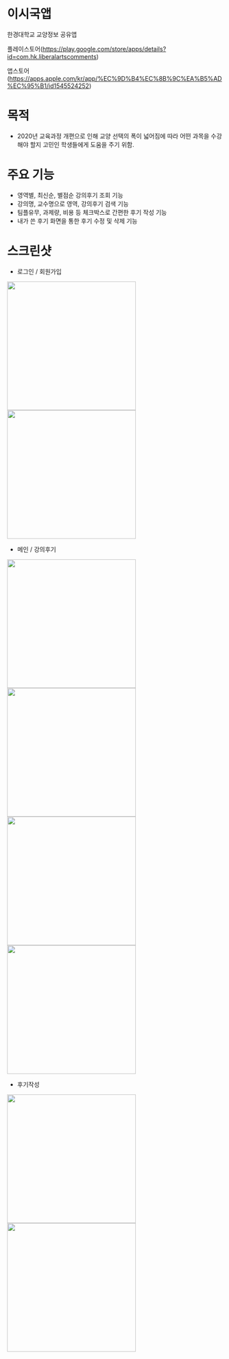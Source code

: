 # 이시국앱

한경대학교 교양정보 공유앱

플레이스토어(https://play.google.com/store/apps/details?id=com.hk.liberalartscomments)

앱스토어(https://apps.apple.com/kr/app/%EC%9D%B4%EC%8B%9C%EA%B5%AD%EC%95%B1/id1545524252)

# 목적
- 2020년 교육과정 개편으로 인해 교양 선택의 폭이 넓어짐에 따라 어떤 과목을 수강해야 할지 고민인 학생들에게 도움을 주기 위함. 

# 주요 기능
- 영역별, 최신순, 별점순 강의후기 조회 기능
- 강의명, 교수명으로 영역, 강의후기 검색 기능
- 팀플유무, 과제량, 비용 등 체크박스로 간편한 후기 작성 기능
- 내가 쓴 후기 화면을 통한 후기 수정 및 삭제 기능

# 스크린샷

- 로그인 / 회원가입

<img width=300 src="https://user-images.githubusercontent.com/66826815/102693268-cf766780-425c-11eb-85c0-937741d3c653.png"></img>
<img width=300 src="https://user-images.githubusercontent.com/66826815/102693269-d0a79480-425c-11eb-91a5-e172e9951801.png"></img>

- 메인 / 강의후기

<img width=300 src="https://user-images.githubusercontent.com/66826815/102693271-d1402b00-425c-11eb-9ed6-d25697b13ba7.png"></img>
<img width=300 src="https://user-images.githubusercontent.com/66826815/102693272-d1d8c180-425c-11eb-81eb-9605b3a6de03.png"></img>
<img width=300 src="https://user-images.githubusercontent.com/66826815/102693273-d1d8c180-425c-11eb-87eb-7510b0c38f11.png"></img>
<img width=300 src="https://user-images.githubusercontent.com/66826815/102693275-d2715800-425c-11eb-8dc3-b362488e512a.png"></img>

- 후기작성

<img width=300 src="https://user-images.githubusercontent.com/66826815/102693277-d2715800-425c-11eb-800d-4e0d63a98f62.png"></img>
<img width=300 src="https://user-images.githubusercontent.com/66826815/102693278-d309ee80-425c-11eb-903c-4cced59784cf.png"></img>

